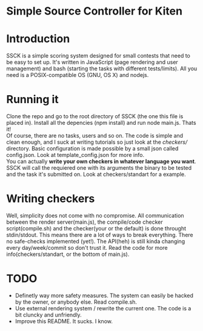 Simple Source Controller for Kiten
=======

# Introduction
SSCK is a simple scoring system designed for small contests that need to be easy to set up. It's written in JavaScript (page rendering and user management) and bash (starting the tasks with different tests/limits). All you need is a POSIX-compatible OS (GNU, OS X) and nodejs.

# Running it
Clone the repo and go to the root directory of SSCK (the one this file is placed in). Install all the depencies (npm install) and run node main.js. Thats it!  
Of course, there are no tasks, users and so on. The code is simple and clean enough, and I suck at writing tutorials so just look at the *checkers/* directory.
Basic configuration is made possible by a small json called config.json. Look at template_config.json for more info.  
You can actually **write your own checkers in whatever language you want**. SSCK will call the requiered one with its arguments the binary to be tested and the task it's submitted on. Look at checkers/standart for a example.  

# Writing checkers
Well, simplicity does not come with no compromise. All communication between the render server(main.js), the compile/code checker script(compile.sh) and the checker(your or the default) is done throught stdin/stdout. This means there are a lot of ways to break everything. There no safe-checks implemented (yet!). The API(heh) is still kinda changing every day/week/commit so don't trust it. Read the code for more info(checkers/standart, or the bottom of main.js).

# TODO
 * Definetly way more safety measures. The system can easily be hacked by the owner, or anybody else. Read compile.sh.
 * Use external rendering system / rewrite the current one. The code is a bit cluncky and unfriendly.
 * Improve this README. It sucks. I know.

